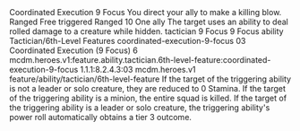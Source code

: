 <ability>
  <name>Coordinated Execution</name>
  <cost>9 Focus</cost>
  <flavor>You direct your ally to make a killing blow.</flavor>
  <keywords>
    <keyword>Ranged</keyword>
  </keywords>
  <type>Free triggered</type>
  <distance>Ranged 10</distance>
  <target>One ally</target>
  <trigger>The target uses an ability to deal rolled damage to a creature while hidden.</trigger>
  <metadata>
    <class>tactician</class>
    <cost>9 Focus</cost>
    <cost_amount>9</cost_amount>
    <cost_resource>Focus</cost_resource>
    <feature_type>ability</feature_type>
    <file_dpath>Tactician/6th-Level Features</file_dpath>
    <item_id>coordinated-execution-9-focus</item_id>
    <item_index>03</item_index>
    <item_name>Coordinated Execution (9 Focus)</item_name>
    <level>6</level>
    <scc>mcdm.heroes.v1:feature.ability.tactician.6th-level-feature:coordinated-execution-9-focus</scc>
    <scdc>1.1.1:8.2.4.3:03</scdc>
    <source>mcdm.heroes.v1</source>
    <type>feature/ability/tactician/6th-level-feature</type>
  </metadata>
  <effects>
    <effect type="mundane">If the target of the triggering ability is not a leader or solo creature, they are reduced to 0 Stamina. If the target of the triggering ability is a minion, the entire squad is killed. If the target of the triggering ability is a leader or solo creature, the triggering ability&apos;s power roll automatically obtains a tier 3 outcome.</effect>
  </effects>
</ability>
